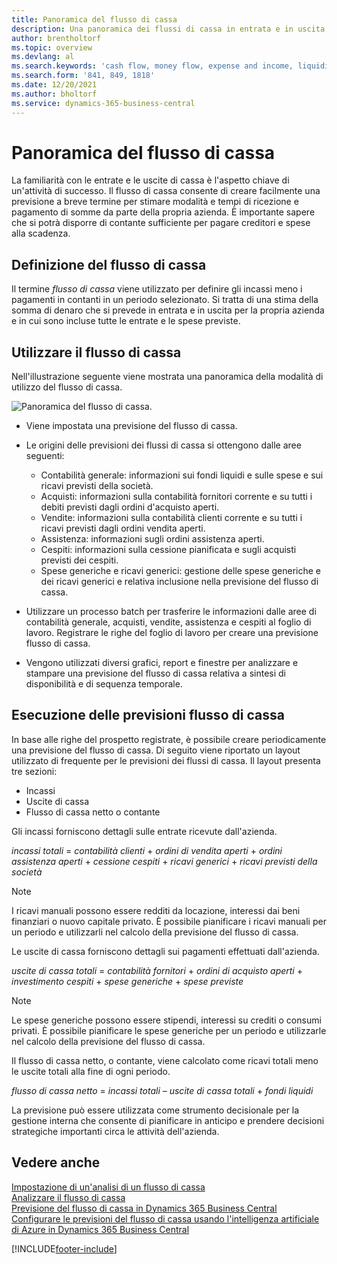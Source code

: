 ```yaml
---
title: Panoramica del flusso di cassa
description: Una panoramica dei flussi di cassa in entrata e in uscita per aiutare a prevedere il denaro da ricevere e pagare.
author: brentholtorf
ms.topic: overview
ms.devlang: al
ms.search.keywords: 'cash flow, money flow, expense and income, liquidity, cash receipts minus cash payments'
ms.search.form: '841, 849, 1818'
ms.date: 12/20/2021
ms.author: bholtorf
ms.service: dynamics-365-business-central
---
```


# <a name="cash-flow-overview"></a>Panoramica del flusso di cassa

La familiarità con le entrate e le uscite di cassa è l'aspetto chiave di un'attività di successo. Il flusso di cassa consente di creare facilmente una previsione a breve termine per stimare modalità e tempi di ricezione e pagamento di somme da parte della propria azienda. È importante sapere che si potrà disporre di contante sufficiente per pagare creditori e spese alla scadenza.

## <a name="definition-of-cash-flow"></a>Definizione del flusso di cassa

Il termine *flusso di cassa* viene utilizzato per definire gli incassi meno i pagamenti in contanti in un periodo selezionato. Si tratta di una stima della somma di denaro che si prevede in entrata e in uscita per la propria azienda e in cui sono incluse tutte le entrate e le spese previste.

## <a name="work-with-cash-flow"></a>Utilizzare il flusso di cassa

Nell'illustrazione seguente viene mostrata una panoramica della modalità di utilizzo del flusso di cassa.

![Panoramica del flusso di cassa.](media/finance_cash_flow_overview.png "Panoramica del flusso di cassa")

- Viene impostata una previsione del flusso di cassa.  

- Le origini delle previsioni dei flussi di cassa si ottengono dalle aree seguenti:  

  - Contabilità generale: informazioni sui fondi liquidi e sulle spese e sui ricavi previsti della società.  
  - Acquisti: informazioni sulla contabilità fornitori corrente e su tutti i debiti previsti dagli ordini d'acquisto aperti.  
  - Vendite: informazioni sulla contabilità clienti corrente e su tutti i ricavi previsti dagli ordini vendita aperti.  
  - Assistenza: informazioni sugli ordini assistenza aperti.  
  - Cespiti: informazioni sulla cessione pianificata e sugli acquisti previsti dei cespiti.  
  - Spese generiche e ricavi generici: gestione delle spese generiche e dei ricavi generici e relativa inclusione nella previsione del flusso di cassa.  
- Utilizzare un processo batch per trasferire le informazioni dalle aree di contabilità generale, acquisti, vendite, assistenza e cespiti al foglio di lavoro. Registrare le righe del foglio di lavoro per creare una previsione flusso di cassa.  
- Vengono utilizzati diversi grafici, report e finestre per analizzare e stampare una previsione del flusso di cassa relativa a sintesi di disponibilità e di sequenza temporale.  

## <a name="making-a-cash-flow-forecast"></a>Esecuzione delle previsioni flusso di cassa

In base alle righe del prospetto registrate, è possibile creare periodicamente una previsione del flusso di cassa. Di seguito viene riportato un layout utilizzato di frequente per le previsioni dei flussi di cassa. Il layout presenta tre sezioni:

- Incassi  
- Uscite di cassa  
- Flusso di cassa netto o contante  

Gli incassi forniscono dettagli sulle entrate ricevute dall'azienda.

*incassi totali* = *contabilità clienti* + *ordini di vendita aperti* + *ordini assistenza aperti* + *cessione cespiti* + *ricavi generici* + *ricavi previsti della società*

> [!NOTE]
> I ricavi manuali possono essere redditi da locazione, interessi dai beni finanziari o nuovo capitale privato. È possibile pianificare i ricavi manuali per un periodo e utilizzarli nel calcolo della previsione del flusso di cassa.

Le uscite di cassa forniscono dettagli sui pagamenti effettuati dall'azienda.

*uscite di cassa totali* = *contabilità fornitori* + *ordini di acquisto aperti* + *investimento cespiti* + *spese generiche* + *spese previste*

> [!NOTE]
> Le spese generiche possono essere stipendi, interessi su crediti o consumi privati. È possibile pianificare le spese generiche per un periodo e utilizzarle nel calcolo della previsione del flusso di cassa.

Il flusso di cassa netto, o contante, viene calcolato come ricavi totali meno le uscite totali alla fine di ogni periodo.

*flusso di cassa netto* = *incassi totali* – *uscite di cassa totali* + *fondi liquidi*

La previsione può essere utilizzata come strumento decisionale per la gestione interna che consente di pianificare in anticipo e prendere decisioni strategiche importanti circa le attività dell'azienda.

## <a name="see-also"></a>Vedere anche

[Impostazione di un'analisi di un flusso di cassa](finance-setup-cash-flow-analyses.md)  
[Analizzare il flusso di cassa](finance-analyze-cash-flow.md)  
[Previsione del flusso di cassa in Dynamics 365 Business Central](/training/modules/forecast-cash-flow-dynamics-365-business-central/index)  
[Configurare le previsioni del flusso di cassa usando l'intelligenza artificiale di Azure in Dynamics 365 Business Central](/training/modules/setup-cash-flow-forecasts/)  

[!INCLUDE[footer-include](includes/footer-banner.md)]
